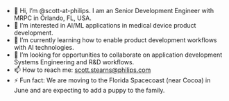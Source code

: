 - 👋 Hi, I’m @scott-at-philips. I am an Senior Development Engineer with MRPC in Orlando, FL, USA. 
- 👀 I’m interested in AI/ML applications in medical device product development. 
- 🌱 I’m currently learning how to enable product development workflows with AI technologies. 
- 💞️ I’m looking for opportunities to collaborate on application development Systems Engineering and R&D workflows. 
- 📫 How to reach me: scott.stearns@philips.com 
- ⚡ Fun fact: We are moving to the Florida Spacecoast (near Cocoa) in June and are expecting to add a puppy to the family. 

<!---
scott-at-philips/scott-at-philips is a ✨ special ✨ repository because its `README.md` (this file) appears on your GitHub profile.
You can click the Preview link to take a look at your changes.
--->
